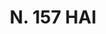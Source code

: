 ---
title: "N. 157 HAI"
plant-name: "N. 157"
plant-number: "157"
plant-img1: "/assets/img/plant157_verso.jpg"
plant-img2: "/assets/img/plant157.jpg"
plant-xml: "/assets/xml/plant157.xml"
plant-title: "N. 157 HAI"
plant-taxon-link: ""
plant-taxon-content: ""
layout: single-xml
---